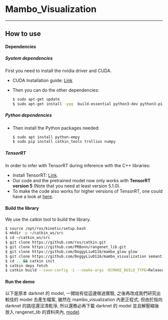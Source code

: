 # Mambo_Visualization

---
## How to use

#### Dependencies

##### System dependencies
First you need to install the nvidia driver and CUDA.

- CUDA Installation guide: [Link](https://docs.nvidia.com/cuda/cuda-installation-guide-linux/index.html)

- Then you can do the other dependencies:

  ```sh
  $ sudo apt-get update 
  $ sudo apt-get install -yqq  build-essential python3-dev python3-pip apt-utils git cmake libboost-all-dev libyaml-cpp-dev libopencv-dev
  ```
  
##### Python dependencies

- Then install the Python packages needed:

  ```sh
  $ sudo apt install python-empy
  $ sudo pip install catkin_tools trollius numpy
  ```
  
##### TensorRT

In order to infer with TensorRT during inference with the C++ libraries:

- Install TensorRT: [Link](https://developer.nvidia.com/tensorrt).
- Our code and the pretrained model now only works with **TensorRT version 5** (Note that you need at least version 5.1.0).
- To make the code also works for higher versions of TensorRT, one could have a look at [here](https://github.com/PRBonn/rangenet_lib/issues/9).

#### Build the library
We use the catkin tool to build the library.

  ```sh
  $ source /opt/ros/kinetic/setup.bash
  $ mkdir -p ~/catkin_ws/src
  $ cd ~/catkin_ws/src
  $ git clone https://github.com/ros/catkin.git 
  $ git clone https://github.com/PRBonn/rangenet_lib.git
  $ git clone https://github.com/DoggyLiu0116/mambo_glow glow
  $ git clone https://github.com/DoggyLiu0116/mambo_visualization semantic_suma
  $ cd .. && catkin init
  $ catkin deps fetch
  $ catkin build --save-config -i --cmake-args -DCMAKE_BUILD_TYPE=Release -DOPENGL_VERSION=430 -DENABLE_NVIDIA_EXT=YES

  ```
  
#### Run the demo

以下是原本 darknet 的 model, 一開始有從這邊做過實驗, 之後再改成我們研究出較佳的 model 去產生檔案, 雖然在 mambo_visualization 內更正程式, 但由於指向 darknet 的路徑還沒清乾淨, 所以還務必再下載 darknet 的 model 並且解壓縮後放入 rangenet_lib 的資料夾內, [model](http://www.ipb.uni-bonn.de/html/projects/semantic_suma/darknet53.tar.gz). 
